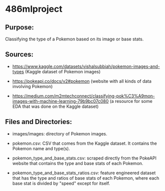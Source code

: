 # 486mlproject

## Purpose:

Classifying the type of a Pokemon based on its image or base stats.

## Sources:

* https://www.kaggle.com/datasets/vishalsubbiah/pokemon-images-and-types (Kaggle dataset of Pokemon images)

* https://pokeapi.co/docs/v2#pokemon (website with all kinds of data involving Pokemon)

* https://medium.com/m2mtechconnect/classifying-pok%C3%A9mon-images-with-machine-learning-79b9bc07c080 (a resource for some EDA that was done on the Kaggle dataset)

## Files and Directories:

* images/images: directory of Pokemon images.

* pokemon.csv: CSV that comes from the Kaggle dataset.  It contains the Pokemon name and type(s).

* pokemon_type_and_base_stats.csv: scraped directly from the PokeAPI website that contains the type and base stats of each Pokemon.

* pokemon_type_and_base_stats_ratios.csv: feature engineered dataset that has the type and ratios of base stats of each Pokemon, where each base stat is divided by "speed" except for itself.
